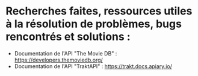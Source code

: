 # Recherches faites, ressources utiles à la résolution de problèmes, bugs rencontrés et solutions :

- Documentation de l'API "The Movie DB" : https://developers.themoviedb.org/
- Documentation de l'API "TraktAPI" : https://trakt.docs.apiary.io/
